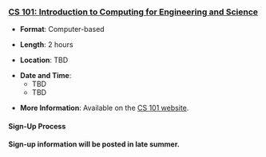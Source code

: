 ### <a name="CS101" class="anchor"></a>[CS 101: Introduction to Computing for Engineering and Science](https://relate.cs.illinois.edu/course/cs101-prof/)

* **Format**:  Computer-based
<!--- -->
* **Length**:  2 hours
<!--- -->
* **Location**:  TBD
<!--- -->
* **Date and Time**:  
  - TBD
  - TBD
<!--- -->
* **More Information**:  Available on the [CS 101 website](https://relate.cs.illinois.edu/course/cs101-prof/).

#### Sign-Up Process

**Sign-up information will be posted in late summer.**

